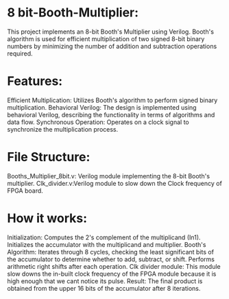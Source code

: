 # 8 bit-Booth-Multiplier:

This project implements an 8-bit Booth's Multiplier using Verilog. Booth's algorithm is used for efficient multiplication of two signed 8-bit binary numbers by minimizing the number of addition and subtraction operations required.</br>

# Features:

Efficient Multiplication: Utilizes Booth's algorithm to perform signed binary multiplication.
Behavioral Verilog: The design is implemented using behavioral Verilog, describing the functionality in terms of algorithms and data flow.
Synchronous Operation: Operates on a clock signal to synchronize the multiplication process.

# File Structure: 

Booths_Multiplier_8bit.v: Verilog module implementing the 8-bit Booth's multiplier.
Clk_divider.v:Verilog module to slow down the Clock frequency of FPGA board.

# How it works:

Initialization:
Computes the 2's complement of the multiplicand (In1).
Initializes the accumulator with the multiplicand and multiplier.
Booth's Algorithm:
Iterates through 8 cycles, checking the least significant bits of the accumulator to determine whether to add, subtract, or shift.
Performs arithmetic right shifts after each operation.
Clk divider module:
This module slow downs the in-built clock frequency of the FPGA module because it is high enough that we cant notice its pulse.
Result:
The final product is obtained from the upper 16 bits of the accumulator after 8 iterations.
